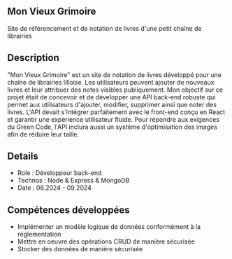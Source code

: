 ## Mon Vieux Grimoire
Site de référencement et de notation de livres d'une petit chaîne de librairies

## Description
"Mon Vieux Grimoire" est un site de notation de livres développé pour une chaîne de librairies lilloise. Les utilisateurs peuvent ajouter de nouveaux livres et leur attribuer des notes visibles publiquement. Mon objectif sur ce projet était de concevoir et de développer une API back-end robuste qui permet aux utilisateurs d'ajouter, modifier, supprimer ainsi que noter des livres. L'API devait s'intégrer parfaitement avec le front-end conçu en React et garantir une expérience utilisateur fluide. Pour répondre aux exigences du Green Code, l'API inclura aussi un système d'optimisation des images afin de réduire leur taille.

## Details
* Role : Développeur back-end
* Technos : Node & Express & MongoDB
* Date : 08.2024 - 09.2024

## Compétences développées
* Implémenter un modèle logique de données conformément à la réglementation
* Mettre en oeuvre des opérations CRUD de manière sécurisée
* Stocker des données de manière sécurisée
